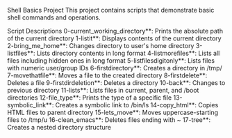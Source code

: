 Shell Basics Project
This project contains scripts that demonstrate basic shell commands and operations.

 Script Descriptions
0-current_working_directory**: Prints the absolute path of the current directory
1-listit**: Displays contents of the current directory
2-bring_me_home**: Changes directory to user's home directory
3-listfiles**: Lists directory contents in long format
4-listmorefiles**: Lists all files including hidden ones in long format
5-listfilesdigitonly**: Lists files with numeric user/group IDs
6-firstdirectory**: Creates a directory in /tmp/
7-movethatfile**: Moves a file to the created directory
8-firstdelete**: Deletes a file
9-firstdirdeletion**: Deletes a directory
10-back**: Changes to previous directory
11-lists**: Lists files in current, parent, and /boot directories
12-file_type**: Prints the type of a specific file
13-symbolic_link**: Creates a symbolic link to /bin/ls
14-copy_html**: Copies HTML files to parent directory
15-lets_move**: Moves uppercase-starting files to /tmp/u
16-clean_emacs**: Deletes files ending with ~
17-tree**: Creates a nested directory structure
